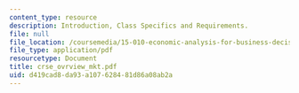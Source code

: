 ```yaml
---
content_type: resource
description: Introduction, Class Specifics and Requirements.
file: null
file_location: /coursemedia/15-010-economic-analysis-for-business-decisions-fall-2004/d419cad8da93a107628481d86a08ab2a_crse_ovrview_mkt.pdf
file_type: application/pdf
resourcetype: Document
title: crse_ovrview_mkt.pdf
uid: d419cad8-da93-a107-6284-81d86a08ab2a
---
```

